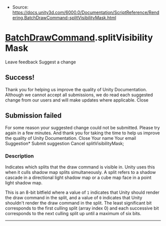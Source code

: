 * Source: https://docs.unity3d.com/6000.0/Documentation/ScriptReference/Rendering.BatchDrawCommand-splitVisibilityMask.html

#  [BatchDrawCommand](https://docs.unity3d.com/6000.0/Documentation/ScriptReference/Rendering.BatchDrawCommand.html).splitVisibilityMask
Leave feedback
Suggest a change
## Success!
Thank you for helping us improve the quality of Unity Documentation. Although we cannot accept all submissions, we do read each suggested change from our users and will make updates where applicable.
Close
## Submission failed
For some reason your suggested change could not be submitted. Please <a>try again</a> in a few minutes. And thank you for taking the time to help us improve the quality of Unity Documentation.
Close
Your name Your email Suggestion* Submit suggestion
Cancel
splitVisibilityMask; 
### Description
Indicates which splits that the draw command is visible in.
Unity uses this when it culls shadow map splits simultaneously. A split refers to a shadow cascade in a directional light shadow map or a cube map face in a point light shadow map.  
  
This is an 8-bit bitfield where a value of `1` indicates that Unity should render the draw command in the split, and a value of `0` indicates that Unity shouldn't render the draw command in the split. The least significant bit corresponds to the first culling split (array index 0) and each successive bit corresponds to the next culling split up until a maximum of six bits. 
* * *
